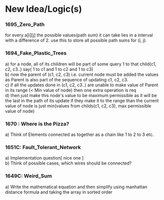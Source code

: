 # New Idea/Logic(s)

### 1695_Zero_Path
for every a[i][j] the possible values(path sum) it can take lies in a interval with a difference of 2.
use this to store all possible path sums for (i, j).

### 1694_Fake_Plastic_Trees
a) for a node, all of its children will be part of some query 1 to that child(c1, c2, c3..) say( 1 to c1 and 1 to c2 and 1 to c3) <br>
b) now the parent of (c1, c2, c3) i.e. current node must be added the values as Parent is also part of the sequence of updating c1, c2, c3.<br>
c) if all the updates done in (c1, c2, c3..) are unable to make value of Parent in its range (< Min value of node) then one extra operation is req<br>
d) then just make this node's value to be maximum permissible as it will be the last in the path of its update
if they make it to the range than the current value of node is just min(values from childs(c1, c2, c3), max permissible value of node)<br>

### 1670 : Where is the Pizza?
a) Think of Elements connected as together as a chain like 1 to 2 to 3 etc.<br>

### 1651C: Fault_Tolerant_Network
a) Implementation question[ nice one ]<br>
b) Think of possible cases, which wires should be connected?<br>

### 1649C: Weird_Sum
a) Write the mathematical equation and then simplify using manhattan distance formula and taking the array in sorted order<br>
